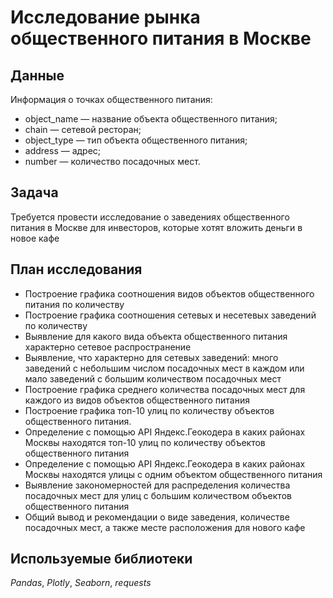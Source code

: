 # Исследование рынка общественного питания в Москве


## Данные

Информация о точках общественного питания:
- object_name — название объекта общественного питания;  
- chain — сетевой ресторан;  
- object_type — тип объекта общественного питания;  
- address — адрес;  
- number — количество посадочных мест.

## Задача

Требуется провести исследование о заведениях общественного питания в Москве для инвесторов, которые хотят вложить деньги в новое кафе

## План исследования

- Построение графика соотношения видов объектов общественного питания по количеству
- Построение графика соотношения сетевых и несетевых заведений по количеству
- Выявление для какого вида объекта общественного питания характерно сетевое распространение
- Выявление, что характерно для сетевых заведений: много заведений с небольшим числом посадочных мест в каждом или мало заведений с большим количеством посадочных мест
- Построение графика среднего количества посадочных мест для каждого из видов объектов общественного питания
- Построение графика топ-10 улиц по количеству объектов общественного питания. 
- Определение с помощью API Яндекс.Геокодера в каких районах Москвы находятся топ-10 улиц по количеству объектов общественного питания
- Определение с помощью API Яндекс.Геокодера в каких районах Москвы находятся улицы с одним объектом общественного питания
- Выявление закономерностей для распределения количества посадочных мест для улиц с большим количеством объектов общественного питания
- Общий вывод и рекомендации о виде заведения, количестве посадочных мест, а также месте расположения для нового кафе  

## Используемые библиотеки

*Pandas*, *Plotly*, *Seaborn*, *requests*
